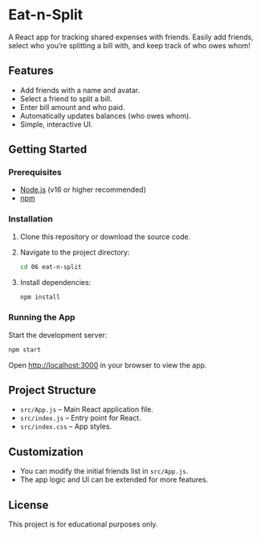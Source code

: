 # Eat-n-Split

A React app for tracking shared expenses with friends. Easily add friends, select who you’re splitting a bill with, and keep track of who owes whom!

## Features

- Add friends with a name and avatar.
- Select a friend to split a bill.
- Enter bill amount and who paid.
- Automatically updates balances (who owes whom).
- Simple, interactive UI.

## Getting Started

### Prerequisites

- [Node.js](https://nodejs.org/) (v16 or higher recommended)
- [npm](https://www.npmjs.com/)

### Installation

1. Clone this repository or download the source code.
2. Navigate to the project directory:

   ```bash
   cd 06 eat-n-split
   ```

3. Install dependencies:

   ```bash
   npm install
   ```

### Running the App

Start the development server:

```bash
npm start
```

Open [http://localhost:3000](http://localhost:3000) in your browser to view the app.

## Project Structure

- `src/App.js` – Main React application file.
- `src/index.js` – Entry point for React.
- `src/index.css` – App styles.

## Customization

- You can modify the initial friends list in `src/App.js`.
- The app logic and UI can be extended for more features.

## License

This project is for educational purposes only.